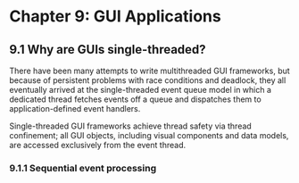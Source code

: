 # Chapter 9: GUI Applications

## 9.1 Why are GUIs single-threaded?

There have been many attempts to write multithreaded GUI frameworks, but because of persistent problems with race conditions and deadlock, they all eventually arrived at the single-threaded event queue model in which a dedicated thread fetches events off a queue and dispatches them to application-defined event handlers.

Single-threaded GUI frameworks achieve thread safety via thread confinement; all GUI objects, including visual components and data models, are accessed exclusively from the event thread.

### 9.1.1 Sequential event processing
